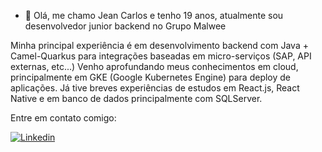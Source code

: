 - 👋 Olá, me chamo Jean Carlos e tenho 19 anos, atualmente sou desenvolvedor junior backend no Grupo Malwee

Minha principal experiência é em desenvolvimento backend com Java + Camel-Quarkus para integrações baseadas em micro-serviços (SAP, API externas, etc...)
Venho aprofundando meus conhecimentos em cloud, principalmente em GKE (Google Kubernetes Engine) para deploy de aplicações. 
Já tive breves experiências de estudos em React.js, React Native e em banco de dados principalmente com SQLServer.

Entre em contato comigo:

[![Linkedin](https://img.shields.io/badge/LinkedIn-0077B5?style=for-the-badge&logo=linkedin&logoColor=white)](https://linkedin.com/in/jeancarloshp)
